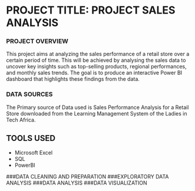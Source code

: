 # PROJECT TITLE: PROJECT SALES ANALYSIS

### PROJECT OVERVIEW
This project aims at analyzing the sales performance of a retail store over a certain period of time. This will be achieved by analysing the sales data to uncover key insights such as top-selling products, regional performances, and monthly sales trends. The goal is to produce an interactive Power BI dashboard that highlights these findings from the data.

### DATA SOURCES
The Primary source of Data used is Sales Performance Analysis for a Retail Store downloaded from the Learning Management System of the Ladies in Tech Africa.

## TOOLS USED
* Microsoft Excel
* SQL
* PowerBI
  
###DATA CLEANING AND PREPARATION
###EXPLORATORY DATA ANALYSIS
###DATA ANALYSIS
###DATA VISUALIZATION

